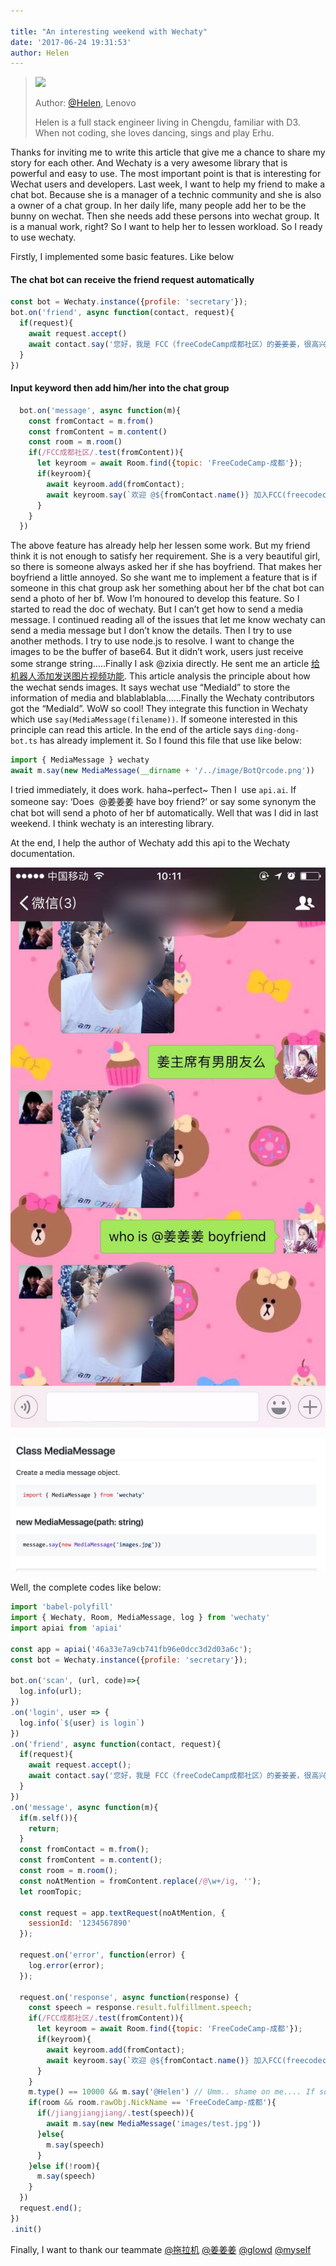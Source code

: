 ```yaml
---

title: "An interesting weekend with Wechaty"
date: '2017-06-24 19:31:53'
author: Helen
---
```


> <img src="https://avatars2.githubusercontent.com/u/14006826?v=3&s=88">
> 
> Author: [@Helen](https://github.com/TingYinHelen), Lenovo
>
> Helen is a full stack engineer living in Chengdu, familiar with D3. When not coding, she loves dancing, sings and play Erhu.

Thanks for inviting me to write this article that give me a chance to share my story for each other. And Wechaty is a very awesome library that is powerful and easy to use. The most important point is that is interesting for Wechat  users and developers.
Last week, I want to help my friend to make a chat bot. Because she is a manager of a technic community and she is also a owner of a chat group. In her daily life, many people add her to be the bunny on wechat. Then she needs add these persons into wechat group. It is a manual work, right? So I want to help her to lessen workload. So I ready to use wechaty.

<!--more-->

Firstly, I implemented some basic features. Like below


#### The chat bot can receive the friend request automatically
```javascript
const bot = Wechaty.instance({profile: 'secretary'});
bot.on('friend', async function(contact, request){
  if(request){
    await request.accept()
    await contact.say('您好，我是 FCC（freeCodeCamp成都社区）的姜姜姜，很高兴认识你*^_^*回复暗号”FCC成都社区”， 加入FCC成都社区群。直接聊天，请  随意…')
  }
})
```
#### Input keyword then add him/her into the chat group
```javascript
  bot.on('message', async function(m){
    const fromContact = m.from()
    const fromContent = m.content()
    const room = m.room()
    if(/FCC成都社区/.test(fromContent)){
      let keyroom = await Room.find({topic: 'FreeCodeCamp-成都'});
      if(keyroom){
        await keyroom.add(fromContact);
        await keyroom.say(`欢迎 @${fromContact.name()} 加入FCC(freecodecamp)成都社区*^_^*`)
      }
    }
  })
```
The above feature has already help her lessen some work. But my friend think it is not enough to satisfy her requirement. She is a very beautiful girl, so there is someone always asked her if she has boyfriend. That makes her boyfriend a little annoyed. So she want me to implement a feature that is if someone in this chat group ask her something about her bf the chat bot can send a photo of her bf.
Wow I’m honoured to develop this feature. So I started to read the doc of wechaty. But I can’t get how to send a media message. I continued reading all of the issues that let me know wechaty can send a media message but I don’t know the details. Then I try to use another methods. I try to use node.js to resolve. I want to change the images to be the buffer of base64. But it didn’t work, users just receive some strange string…..Finally I ask @zixia directly. He sent me an article [给机器人添加发送图片视频功能](https://blog.chatie.io/2017/04/13/support-message-type-of-image-and-video.html). This article analysis the principle about how the wechat sends images. It says wechat use “MediaId” to store the information of media and blablablabla……Finally the Wechaty contributors got the “MediaId”. WoW so cool! They integrate this function in Wechaty which use `say(MediaMessage(filename))`.  If someone interested in this principle can read this article.
In the end of the article says `ding-dong-bot.ts` has already implement it. So I found this file that use like below:
```javascript
import { MediaMessage } wechaty
await m.say(new MediaMessage(__dirname + '/../image/BotQrcode.png'))
```
I tried immediately, it does work. haha~perfect~
Then I  use `api.ai`. If someone say: ‘Does  @姜姜姜 have boy friend?’ or say some synonym the chat bot will send a photo of her bf automatically. Well that was I did in last weekend. I think wechaty is an interesting library.

At the end, I help the author of Wechaty add this api to the Wechaty documentation.

![Photo][screenshot-test]

![doc][screenshot-doc]

Well, the complete codes like below:
```javascript
import 'babel-polyfill'
import { Wechaty, Room, MediaMessage, log } from 'wechaty'
import apiai from 'apiai'

const app = apiai('46a33e7a9cb741fb96e0dcc3d2d03a6c');
const bot = Wechaty.instance({profile: 'secretary'});

bot.on('scan', (url, code)=>{
  log.info(url);
})
.on('login', user => {
  log.info(`${user} is login`)
})
.on('friend', async function(contact, request){
  if(request){
    await request.accept();
    await contact.say('您好，我是 FCC（freeCodeCamp成都社区）的姜姜姜，很高兴认识你*^_^*回复暗号”FCC成都社区”， 加入FCC成都社区群。直接聊天，请随意…')
  }
})
.on('message', async function(m){
  if(m.self()){
    return;
  }
  const fromContact = m.from();
  const fromContent = m.content();
  const room = m.room();
  const noAtMention = fromContent.replace(/@\w+/ig, '');
  let roomTopic;

  const request = app.textRequest(noAtMention, {
    sessionId: '1234567890'
  });

  request.on('error', function(error) {
    log.error(error);
  });

  request.on('response', async function(response) {
    const speech = response.result.fulfillment.speech;
    if(/FCC成都社区/.test(fromContent)){
      let keyroom = await Room.find({topic: 'FreeCodeCamp-成都'});
      if(keyroom){
        await keyroom.add(fromContact);
        await keyroom.say(`欢迎 @${fromContact.name()} 加入FCC(freecodecamp)成都社区*^_^*`)
      }
    }
    m.type() == 10000 && m.say('@Helen') // Umm.. shame on me.... If someone give out a Red packet the chat bot will @ myself
    if(room && room.rawObj.NickName == 'FreeCodeCamp-成都'){
      if(/jiangjiangjiang/.test(speech)){
        await m.say(new MediaMessage('images/test.jpg'))
      }else{
        m.say(speech)
      }
    }else if(!room){
      m.say(speech)
    }
  })
  request.end();
})
.init()
```
Finally, I want to thank our teammate [@拖拉机](https://github.com/dianwuone) [@姜姜姜](https://github.com/jiangyuzhen) [@glowd](https://github.com/Glowdable) [@myself](https://github.com/TingYinHelen)

[screenshot-test]: /download/2017/helen-screenshot-testing.jpg
[screenshot-doc]: /download/2017/helen-screenshot-doc.png
